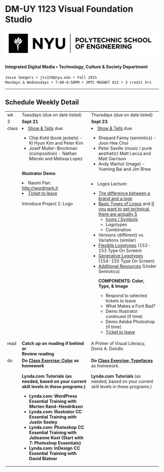 # DM-UY 1123 Visual Foundation Studio

![NYU](nyu_soe_logo.png)
#### Integrated Digital Media • Technology, Culture & Society Department 

    Jesse Seegers • jts329@nyu.edu • Fall 2015 
    Mondays & Wednesdays • 7:00-8:50PM • 2MTC MAGNET 813 • 3 credit hrs

---

## Schedule Weekly Detail

<table>
<tr>
<td>wk</td>
<td>Tuesdays (due on date listed)</td>
<td>Thursdays (due on date listed)</td>
</tr>
<!-- dates -->
<tr>
  <td valign="top">3</td>
  <td valign="top"><strong>Sept 21</strong></td>
  <td valign="top"><strong>Sept 23</strong></td>
</tr>
<!-- class -->
<tr>
  <td valign="top" width="4%">class</td>
  <td valign="top" width="48%"> 
  
  <li><a href="../projects/dm1123_vfs_show_and_tells.md">Show &amp; Tells</a> due: </li>
<ul>  <li>Chip Kidd (book jackets) - Ki Hyun Kim and Peter Kim </li>
<li>Josef Muller-Brockman (composition) - Nathan Mierski and Melissa Lopez</li><br></ul>

  <strong>Illustrator Demo</strong>
  <ul>
    </ul>
  <li>Naomi Pan: <a href="http://wordmark.it">http://wordmark.it</a></li>
  <li><a href="../projects/dm1123_vfs_tickets_to_leave.md">Ticket to leave</a></li>
  </ul>
  <br>
  Introduce Project 1: Logo
  </td>
  <td valign="top" width="48%"> 
  <li><a href="../projects/dm1123_vfs_show_and_tells.md">Show &amp; Tells</a> due: </li>
  <ul><li>Shepard Fairey (semiotics) - Joon Hee Choi</li>
  <li>
Peter Saville (music / punk aesthetic) Matt Lecca and Matt Garrison</li>
<li>Andy Warhol (image) - Yuening Bai and Jim Rhea</li></ul>
<br>
  <li>Logos Lecture:</li>
      <ul>
      <li><a href="http://betterbusinessbrand.com/the-differences-between-a-logo-an-identity-and-a-brand" target="_blank">The difference between a brand and a logo</a></li>
      <li><a href="http://www.logodesignsource.com/types.html" target="_blank">Basic Types of Logos</a> and <a href="http://www.nodinx.com/5-basic-types-of-logos/" target="_blank">if you want to get technical, there are actually 5</a>
        <ul>
        <li><a href="http://thenounproject.com/" target="_blank">Icons / Symbols</a></li>
        <li>Logotypes</li>
        <li>Combination</li>
        </ul></li>
      <li>Versions (different) vs. Variations (similar)</a> </li>
      <li><a href="http://www.creativereview.co.uk/images/uploads/2013/07/aol_wolff_olins_2009_0.jpg">Flexible Logotypes</a> (152-153 Type On Screen)</li>
      <li><a href="http://www.creativeapplications.net/wp-content/uploads/2011/03/LogoMain2.jpg">Generative Logotypes</a> (154-155 Type On Screen)</li>
      <li><a href="../dm1123_vfs_recommended_resources.md">Additional Resources</a> (Under Semiotics)</li>


<strong>COMPONENTS: Color, Type, &amp; Image</strong>
    <ul>
    <li>Respond to selected tickets to leave</li>
    <li>What Makes a Font Bad?</li>
    <li>Demo Illustrator continued (if time)</li>
    <li>Demo Adobe Photoshop (if time)</li>
    <li><a href="../projects/dm1123_vfs_tickets_to_leave.md">Ticket to leave</a></li>
        </ul>
  </td>
</tr>

<!-- read -->
<tr>
  <td valign="top">read</td>
  <td valign="top"><strong>Catch up on reading if behind or<br>Review reading</strong></td>
  <td valign="top">A Primer of Visual Literacy, Donis A. Dondis</td>
</tr>

<!-- do -->
<tr>
  <td valign="top">do</td>
  <td valign="top">
  <strong>Do   <a href="../class_exercises/dm1123_class_exercise_color.md">Class Exercise: Color</a> as homework <br><br>
  <strong>Lynda.com Tutorials</strong> (as needed, based on your current skill levels in these programs.)
  <ul>
  <li>Lynda.com: WordPress Essential Training with Morten Rand-Hendriksen</li>
  <li>Lynda.com: Illustrator CC Essential Training with Justin Seeley</li>
  <li>Lynda.com: Photoshop CC Essential Training with Julieanne Kost (Start with 7: Photoshop Essentials)</li>
  <li>Lynda.com: InDesign CC Essential Training with David Blatner</li>
  </ul></td>
  <td valign="top"><strong>
  Do <a href="../class_exercises/dm1123_class_exercise_typefaces.md">Class Exercise: Typefaces</a></strong> as homework.</strong>
  <br><br>
  <strong>Lynda.com Tutorials</strong> (as needed, based on your current skill levels in these programs.)</td>
</tr>
</table>









